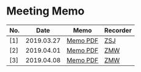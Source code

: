 # Meeting Memo
| No.        |    Date      |            Memo             |  Recorder |
| --------   |    -----     |            ----             |  -------  |
| [1]        | 2019.03.27   | [Memo PDF](/Meeting-Memo/2019.03.27.pdf) |  [ZSJ](https://github.com/MilkOreo)   |
| [2]        | 2019.04.01   | [Memo PDF](/Meeting-Memo/2019.03.27.pdf) |  [ZMW](https://github.com/zmwupgreat) |
| [3]        | 2019.04.08   | [Memo PDF](/Meeting-Memo/2019.03.27.pdf) |  [ZMW](https://github.com/zmwupgreat) |
